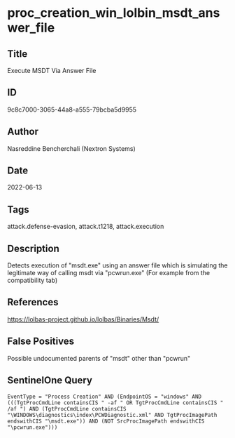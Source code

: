 # proc_creation_win_lolbin_msdt_answer_file

## Title
Execute MSDT Via Answer File

## ID
9c8c7000-3065-44a8-a555-79bcba5d9955

## Author
Nasreddine Bencherchali (Nextron Systems)

## Date
2022-06-13

## Tags
attack.defense-evasion, attack.t1218, attack.execution

## Description
Detects execution of "msdt.exe" using an answer file which is simulating the legitimate way of calling msdt via "pcwrun.exe" (For example from the compatibility tab)

## References
https://lolbas-project.github.io/lolbas/Binaries/Msdt/

## False Positives
Possible undocumented parents of "msdt" other than "pcwrun"

## SentinelOne Query
```
EventType = "Process Creation" AND (EndpointOS = "windows" AND (((TgtProcCmdLine containsCIS " -af " OR TgtProcCmdLine containsCIS " /af ") AND (TgtProcCmdLine containsCIS "\WINDOWS\diagnostics\index\PCWDiagnostic.xml" AND TgtProcImagePath endswithCIS "\msdt.exe")) AND (NOT SrcProcImagePath endswithCIS "\pcwrun.exe")))

```